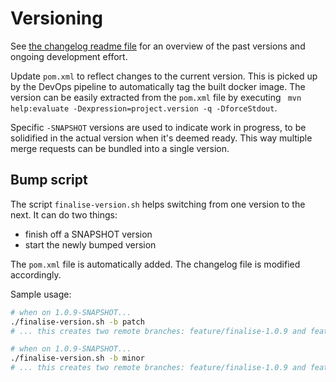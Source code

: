 # Versioning

See [the changelog readme file](./CHANGELOG.md) for an overview of the past versions and ongoing development effort.

Update `pom.xml` to reflect changes to the current version. This is picked up by the DevOps pipeline to automatically tag the built docker image. The version can be easily extracted from the `pom.xml` file by executing ` mvn help:evaluate -Dexpression=project.version -q -DforceStdout`.

Specific `-SNAPSHOT` versions are used to indicate work in progress, to be solidified in the actual version when it's deemed ready. This way multiple merge requests can be bundled into a single version. 

## Bump script

The script `finalise-version.sh` helps switching from one version to the next. It can do two things:
- finish off a SNAPSHOT version
- start the newly bumped version

The `pom.xml` file is automatically added. The changelog file is modified accordingly.

Sample usage:
```bash
# when on 1.0.9-SNAPSHOT...
./finalise-version.sh -b patch
# ... this creates two remote branches: feature/finalise-1.0.9 and feature/start-1.0.10-SNAPSHOT

# when on 1.0.9-SNAPSHOT...
./finalise-version.sh -b minor
# ... this creates two remote branches: feature/finalise-1.0.9 and feature/start-1.1.0-SNAPSHOT
```
